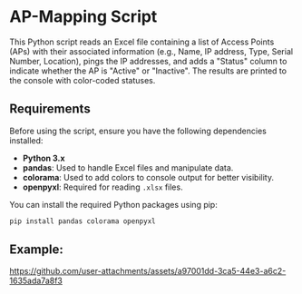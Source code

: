 # AP-Mapping Script

This Python script reads an Excel file containing a list of Access Points (APs) with their associated information (e.g., Name, IP address, Type, Serial Number, Location), pings the IP addresses, and adds a "Status" column to indicate whether the AP is "Active" or "Inactive". The results are printed to the console with color-coded statuses.

## Requirements

Before using the script, ensure you have the following dependencies installed:

- **Python 3.x**
- **pandas**: Used to handle Excel files and manipulate data.
- **colorama**: Used to add colors to console output for better visibility.
- **openpyxl**: Required for reading `.xlsx` files.

You can install the required Python packages using pip:

```bash
pip install pandas colorama openpyxl
```
## Example:

https://github.com/user-attachments/assets/a97001dd-3ca5-44e3-a6c2-1635ada7a8f3


